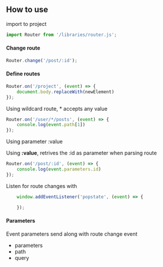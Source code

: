 
## How to use 

import to project

```javascript
import Router from '/libraries/router.js';
```

#### Change route 

```javascript
Router.change('/post/:id');
```


#### Define routes

```javascript
Router.on('/project', (event) => {
    document.body.replaceWith(newElement)
});

```

Using wildcard route, * accepts any value

```javascript
Router.on('/user/*/posts', (event) => {
    console.log(event.path[1])  
});
```

Using parameter :value 

Using **:value**, retrives the :id as parameter when parsing route

```javascript
Router.on('/post/:id', (event) => {
    console.log(event.parameters.id)  
});
```

Listen for route changes with 

```javascript
    window.addEventListener('popstate', (event) => {

    });
```

#### Parameters

Event parameters send along with route change event

* parameters
* path
* query
